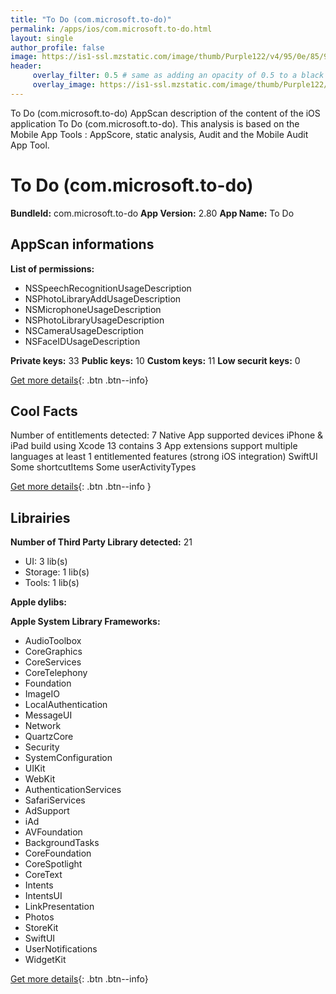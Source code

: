 ```yaml
---
title: "To Do (com.microsoft.to-do)"
permalink: /apps/ios/com.microsoft.to-do.html
layout: single
author_profile: false
image: https://is1-ssl.mzstatic.com/image/thumb/Purple122/v4/95/0e/85/950e859a-4bab-21f4-77a7-8ec73b12bc16/To-Do-AppStore-0-1x_U007emarketing-0-10-0-sRGB-85-220.png/512x512bb.jpg
header: 
     overlay_filter: 0.5 # same as adding an opacity of 0.5 to a black background
     overlay_image: https://is1-ssl.mzstatic.com/image/thumb/Purple122/v4/95/0e/85/950e859a-4bab-21f4-77a7-8ec73b12bc16/To-Do-AppStore-0-1x_U007emarketing-0-10-0-sRGB-85-220.png/512x512bb.jpg
---
```

To Do (com.microsoft.to-do) AppScan description of the content of the iOS application To Do (com.microsoft.to-do). This analysis is based on the Mobile App Tools : AppScore, static analysis, Audit and the Mobile Audit App Tool.

# To Do (com.microsoft.to-do)

**BundleId:** com.microsoft.to-do
**App Version:** 2.80
**App Name:** To Do


## AppScan informations 

**List of permissions:** 
- NSSpeechRecognitionUsageDescription
- NSPhotoLibraryAddUsageDescription
- NSMicrophoneUsageDescription
- NSPhotoLibraryUsageDescription
- NSCameraUsageDescription
- NSFaceIDUsageDescription
  
  
**Private keys:** 33
**Public keys:** 10
**Custom keys:** 11
**Low securit keys:** 0
  
[Get more details](/pricing.html){: .btn .btn--info}

## Cool Facts

Number of entitlements detected: 7
Native App
supported devices iPhone & iPad
build using Xcode 13
contains 3 App extensions
support multiple languages
at least 1 entitlemented features (strong iOS integration)
SwiftUI
Some shortcutItems 
Some userActivityTypes
  
[Get more details](/pricing.html){: .btn .btn--info }

## Librairies 
**Number of Third Party Library detected:** 21
- UI: 3 lib(s)
- Storage: 1 lib(s)
- Tools: 1 lib(s)


**Apple dylibs:**


**Apple System Library Frameworks:**
- AudioToolbox
- CoreGraphics
- CoreServices
- CoreTelephony
- Foundation
- ImageIO
- LocalAuthentication
- MessageUI
- Network
- QuartzCore
- Security
- SystemConfiguration
- UIKit
- WebKit
- AuthenticationServices
- SafariServices
- AdSupport
- iAd
- AVFoundation
- BackgroundTasks
- CoreFoundation
- CoreSpotlight
- CoreText
- Intents
- IntentsUI
- LinkPresentation
- Photos
- StoreKit
- SwiftUI
- UserNotifications
- WidgetKit


  
[Get more details](/pricing.html){: .btn .btn--info}

